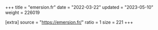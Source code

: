 +++
title = "emersion.fr"
date = "2022-03-22"
updated = "2023-05-10"
weight = 226019

[extra]
source = "https://emersion.fr/"
ratio = 1
size = 221
+++
